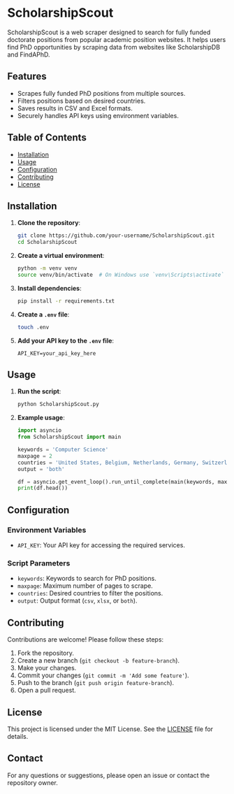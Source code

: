# ScholarshipScout

ScholarshipScout is a web scraper designed to search for fully funded doctorate positions from popular academic position websites. It helps users find PhD opportunities by scraping data from websites like ScholarshipDB and FindAPhD.

## Features

- Scrapes fully funded PhD positions from multiple sources.
- Filters positions based on desired countries.
- Saves results in CSV and Excel formats.
- Securely handles API keys using environment variables.

## Table of Contents

- [Installation](#installation)
- [Usage](#usage)
- [Configuration](#configuration)
- [Contributing](#contributing)
- [License](#license)

## Installation

1. **Clone the repository**:
    ```sh
    git clone https://github.com/your-username/ScholarshipScout.git
    cd ScholarshipScout
    ```

2. **Create a virtual environment**:
    ```sh
    python -m venv venv
    source venv/bin/activate  # On Windows use `venv\Scripts\activate`
    ```

3. **Install dependencies**:
    ```sh
    pip install -r requirements.txt
    ```

4. **Create a `.env` file**:
    ```sh
    touch .env
    ```

5. **Add your API key to the `.env` file**:
    ```env
    API_KEY=your_api_key_here
    ```

## Usage

1. **Run the script**:
    ```sh
    python ScholarshipScout.py
    ```

2. **Example usage**:
    ```python
    import asyncio
    from ScholarshipScout import main

    keywords = 'Computer Science'
    maxpage = 2
    countries = 'United States, Belgium, Netherlands, Germany, Switzerland'
    output = 'both'

    df = asyncio.get_event_loop().run_until_complete(main(keywords, maxpage, countries, output))
    print(df.head())
    ```

## Configuration

### Environment Variables

- `API_KEY`: Your API key for accessing the required services.

### Script Parameters

- `keywords`: Keywords to search for PhD positions.
- `maxpage`: Maximum number of pages to scrape.
- `countries`: Desired countries to filter the positions.
- `output`: Output format (`csv`, `xlsx`, or `both`).

## Contributing

Contributions are welcome! Please follow these steps:

1. Fork the repository.
2. Create a new branch (`git checkout -b feature-branch`).
3. Make your changes.
4. Commit your changes (`git commit -m 'Add some feature'`).
5. Push to the branch (`git push origin feature-branch`).
6. Open a pull request.

## License

This project is licensed under the MIT License. See the [LICENSE](LICENSE) file for details.

## Contact

For any questions or suggestions, please open an issue or contact the repository owner.


